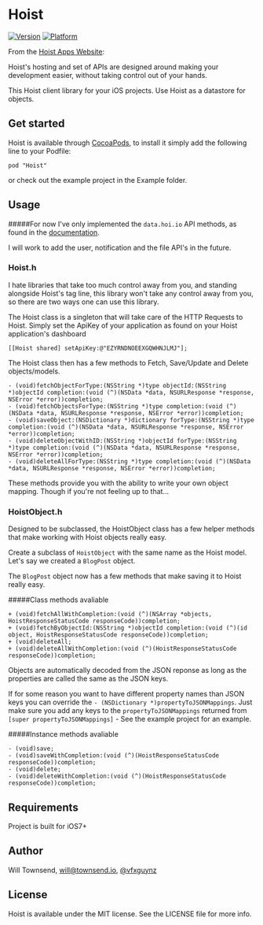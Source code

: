 # Hoist

[![Version](http://cocoapod-badges.herokuapp.com/v/Hoist/badge.png)](http://cocoadocs.org/docsets/Hoist)
[![Platform](http://cocoapod-badges.herokuapp.com/p/Hoist/badge.png)](http://cocoadocs.org/docsets/Hoist)

From the [Hoist Apps Website](http://hoistapps.com/):

Hoist's hosting and set of APIs are designed around making your development
	easier, without taking control out of your hands.

This Hoist client library for your iOS projects. Use Hoist as a datastore for objects.

## Get started

Hoist is available through [CocoaPods](http://cocoapods.org), to install
it simply add the following line to your Podfile:

    pod "Hoist"

or check out the example project in the Example folder.

## Usage

#####For now I've only implemented the `data.hoi.io` API methods, as found in the [documentation](http://docs.hoi.io/api-docs/data.html).

I will work to add the user, notification and the file API's in the future.

### Hoist.h

I hate libraries that take too much control away from you, and standing alongside Hoist's tag line, this library won't take any control away from you, so there are two ways one can use this library.

The Hoist class is a singleton that will take care of the HTTP Requests to Hoist. Simply set the ApiKey of your application as found on your Hoist application's dashboard

	[[Hoist shared] setApiKey:@"EZYRNDNOEEXGQWHNJLMJ"];

The Hoist class then has a few methods to Fetch, Save/Update and Delete objects/models.

	- (void)fetchObjectForType:(NSString *)type objectId:(NSString *)objectId completion:(void (^)(NSData *data, NSURLResponse *response, NSError *error))completion;
	- (void)fetchObjectsForType:(NSString *)type completion:(void (^)(NSData *data, NSURLResponse *response, NSError *error))completion;
	- (void)saveObject:(NSDictionary *)dictionary forType:(NSString *)type completion:(void (^)(NSData *data, NSURLResponse *response, NSError *error))completion;
	- (void)deleteObjectWithID:(NSString *)objectId forType:(NSString *)type completion:(void (^)(NSData *data, NSURLResponse *response, NSError *error))completion;
	- (void)deleteAllForType:(NSString *)type completion:(void (^)(NSData *data, NSURLResponse *response, NSError *error))completion;

These methods provide you with the ability to write your own object mapping. Though if you're not feeling up to that...

### HoistObject.h

Designed to be subclassed, the HoistObject class has a few helper methods that make working with Hoist objects really easy.

Create a subclass of `HoistObject` with the same name as the Hoist model. Let's say we created a `BlogPost` object.

The `BlogPost` object now has a few methods that make saving it to Hoist really easy.

#####Class methods avaliable

	+ (void)fetchAllWithCompletion:(void (^)(NSArray *objects, HoistResponseStatusCode responseCode))completion;
	+ (void)fetchByObjectId:(NSString *)objectId completion:(void (^)(id object, HoistResponseStatusCode responseCode))completion;
	+ (void)deleteAll;
	+ (void)deleteAllWithCompletion:(void (^)(HoistResponseStatusCode responseCode))completion;

Objects are automatically decoded from the JSON reponse as long as the properties are called the same as the JSON keys.

If for some reason you want to have different property names than JSON keys you can override the `- (NSDictionary *)propertyToJSONMappings`. Just make sure you add any keys to the `propertyToJSONMappings` returned from `[super propertyToJSONMappings]` - See the example project for an example.

#####Instance methods avaliable

	- (void)save;
	- (void)saveWithCompletion:(void (^)(HoistResponseStatusCode responseCode))completion;
	- (void)delete;
	- (void)deleteWithCompletion:(void (^)(HoistResponseStatusCode responseCode))completion;



## Requirements

Project is built for iOS7+

## Author

Will Townsend, will@townsend.io, [@vfxguynz](https://twitter.com/vfxguynz)

## License

Hoist is available under the MIT license. See the LICENSE file for more info.


